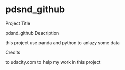 # pdsnd_github

Project Title

pdsnd_github
Description

this project use panda and python to anlazy some data

Credits

to udacity.com to help my work in this project
